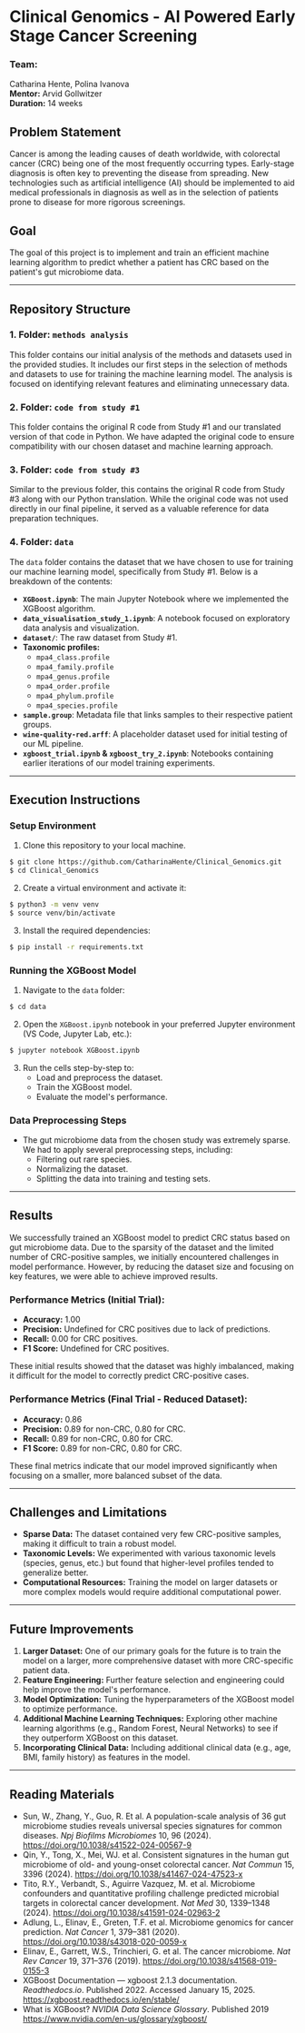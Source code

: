 # Clinical Genomics - AI Powered Early Stage Cancer Screening

### **Team:**
Catharina Hente, Polina Ivanova  
**Mentor:** Arvid Gollwitzer  
**Duration:** 14 weeks  

## **Problem Statement**
Cancer is among the leading causes of death worldwide, with colorectal cancer (CRC) being one of the most frequently occurring types. Early-stage diagnosis is often key to preventing the disease from spreading. New technologies such as artificial intelligence (AI) should be implemented to aid medical professionals in diagnosis as well as in the selection of patients prone to disease for more rigorous screenings.

## **Goal**
The goal of this project is to implement and train an efficient machine learning algorithm to predict whether a patient has CRC based on the patient's gut microbiome data.

---

## **Repository Structure**

### **1. Folder: `methods analysis`**
This folder contains our initial analysis of the methods and datasets used in the provided studies. It includes our first steps in the selection of methods and datasets to use for training the machine learning model. The analysis is focused on identifying relevant features and eliminating unnecessary data.

### **2. Folder: `code from study #1`**
This folder contains the original R code from Study #1 and our translated version of that code in Python. We have adapted the original code to ensure compatibility with our chosen dataset and machine learning approach.

### **3. Folder: `code from study #3`**
Similar to the previous folder, this contains the original R code from Study #3 along with our Python translation. While the original code was not used directly in our final pipeline, it served as a valuable reference for data preparation techniques.

### **4. Folder: `data`**
The `data` folder contains the dataset that we have chosen to use for training our machine learning model, specifically from Study #1. Below is a breakdown of the contents:

- **`XGBoost.ipynb`**: The main Jupyter Notebook where we implemented the XGBoost algorithm.
- **`data_visualisation_study_1.ipynb`**: A notebook focused on exploratory data analysis and visualization.
- **`dataset/`**: The raw dataset from Study #1.
- **Taxonomic profiles:**
  - `mpa4_class.profile`
  - `mpa4_family.profile`
  - `mpa4_genus.profile`
  - `mpa4_order.profile`
  - `mpa4_phylum.profile`
  - `mpa4_species.profile`
- **`sample.group`**: Metadata file that links samples to their respective patient groups.
- **`wine-quality-red.arff`**: A placeholder dataset used for initial testing of our ML pipeline.
- **`xgboost_trial.ipynb` & `xgboost_try_2.ipynb`**: Notebooks containing earlier iterations of our model training experiments.

---

## **Execution Instructions**

### **Setup Environment**
1. Clone this repository to your local machine.
```bash
$ git clone https://github.com/CatharinaHente/Clinical_Genomics.git
$ cd Clinical_Genomics
```
2. Create a virtual environment and activate it:
```bash
$ python3 -m venv venv
$ source venv/bin/activate
```
3. Install the required dependencies:
```bash
$ pip install -r requirements.txt
```

### **Running the XGBoost Model**
1. Navigate to the `data` folder:
```bash
$ cd data
```
2. Open the `XGBoost.ipynb` notebook in your preferred Jupyter environment (VS Code, Jupyter Lab, etc.):
```bash
$ jupyter notebook XGBoost.ipynb
```
3. Run the cells step-by-step to:
   - Load and preprocess the dataset.
   - Train the XGBoost model.
   - Evaluate the model's performance.

### **Data Preprocessing Steps**
- The gut microbiome data from the chosen study was extremely sparse. We had to apply several preprocessing steps, including:
  - Filtering out rare species.
  - Normalizing the dataset.
  - Splitting the data into training and testing sets.

---

## **Results**
We successfully trained an XGBoost model to predict CRC status based on gut microbiome data. Due to the sparsity of the dataset and the limited number of CRC-positive samples, we initially encountered challenges in model performance. However, by reducing the dataset size and focusing on key features, we were able to achieve improved results.

### **Performance Metrics (Initial Trial):**
- **Accuracy:** 1.00
- **Precision:** Undefined for CRC positives due to lack of predictions.
- **Recall:** 0.00 for CRC positives.
- **F1 Score:** Undefined for CRC positives.

These initial results showed that the dataset was highly imbalanced, making it difficult for the model to correctly predict CRC-positive cases.

### **Performance Metrics (Final Trial - Reduced Dataset):**
- **Accuracy:** 0.86
- **Precision:** 0.89 for non-CRC, 0.80 for CRC.
- **Recall:** 0.89 for non-CRC, 0.80 for CRC.
- **F1 Score:** 0.89 for non-CRC, 0.80 for CRC.

These final metrics indicate that our model improved significantly when focusing on a smaller, more balanced subset of the data.

---

## **Challenges and Limitations**
- **Sparse Data:** The dataset contained very few CRC-positive samples, making it difficult to train a robust model.
- **Taxonomic Levels:** We experimented with various taxonomic levels (species, genus, etc.) but found that higher-level profiles tended to generalize better.
- **Computational Resources:** Training the model on larger datasets or more complex models would require additional computational power.

---

## **Future Improvements**
1. **Larger Dataset:** One of our primary goals for the future is to train the model on a larger, more comprehensive dataset with more CRC-specific patient data.
2. **Feature Engineering:** Further feature selection and engineering could help improve the model's performance.
3. **Model Optimization:** Tuning the hyperparameters of the XGBoost model to optimize performance.
4. **Additional Machine Learning Techniques:** Exploring other machine learning algorithms (e.g., Random Forest, Neural Networks) to see if they outperform XGBoost on this dataset.
5. **Incorporating Clinical Data:** Including additional clinical data (e.g., age, BMI, family history) as features in the model.

---

## **Reading Materials**
- Sun, W., Zhang, Y., Guo, R. Et al. A population-scale analysis of 36 gut microbiome studies reveals universal species signatures for common diseases. *Npj Biofilms Microbiomes* 10, 96 (2024). https://doi.org/10.1038/s41522-024-00567-9
- Qin, Y., Tong, X., Mei, WJ. et al. Consistent signatures in the human gut microbiome of old- and young-onset colorectal cancer. *Nat Commun* 15, 3396 (2024). https://doi.org/10.1038/s41467-024-47523-x
- Tito, R.Y., Verbandt, S., Aguirre Vazquez, M. et al. Microbiome confounders and quantitative profiling challenge predicted microbial targets in colorectal cancer development. *Nat Med* 30, 1339–1348 (2024). https://doi.org/10.1038/s41591-024-02963-2
- Adlung, L., Elinav, E., Greten, T.F. et al. Microbiome genomics for cancer prediction. *Nat Cancer* 1, 379–381 (2020). https://doi.org/10.1038/s43018-020-0059-x
- Elinav, E., Garrett, W.S., Trinchieri, G. et al. The cancer microbiome. *Nat Rev Cancer* 19, 371–376 (2019). https://doi.org/10.1038/s41568-019-0155-3
- XGBoost Documentation — xgboost 2.1.3 documentation. *Readthedocs.io*. Published 2022. Accessed January 15, 2025. https://xgboost.readthedocs.io/en/stable/
- What is XGBoost? *NVIDIA Data Science Glossary*. Published 2019 https://www.nvidia.com/en-us/glossary/xgboost/

